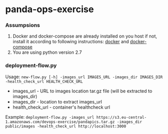 # panda-ops-exercise
### Assumpsions
1. Docker and docker-compose are already installed on you host
if not, install it according to following instructions:
[docker](https://docs.docker.com/install/) and [docker-compose](https://docs.docker.com/compose/install/)
2. You are using python version 2.7

### deployment-flow.py
Usage: ```new-flow.py [-h] -images_url IMAGES_URL -images_dir IMAGES_DIR
                   -health_check_url HEALTH_CHECK_URL```

- images_url - URL to images location tar.gz file (will be extracted to images_dir)
- images_dir - location to extract images_url
- health_check_url - container's healthcheck url
 
Example: ```deployment-flow.py -images_url https://s3.eu-central-1.amazonaws.com/devops-exercise/pandapics.tar.gz -images_dir public/images -health_check_url http://localhost:3000 ```
